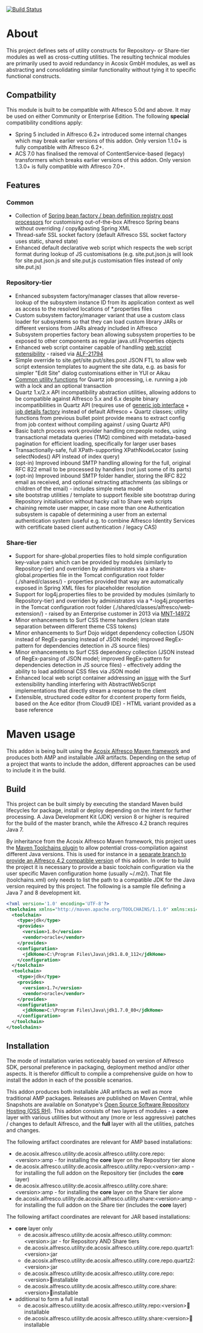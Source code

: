 [![Build Status](https://travis-ci.org/Acosix/alfresco-utility.svg?branch=master)](https://travis-ci.org/Acosix/alfresco-utility)

# About
This project defines sets of utility constructs for Repository- or Share-tier modules as well as cross-cutting utilities. The resulting technical modules are primarily used to avoid redundancy in Acosix GmbH modules, as well as abstracting and consolidating similar functionality without tying it to specific functional constructs.

## Compatbility

This module is built to be compatible with Alfresco 5.0d and above. It may be used on either Community or Enterprise Edition. The following **special** compatibility conditions apply:

 - Spring 5 included in Alfresco 6.2+ introduced some internal changes which may break earlier versions of this addon. Only version 1.1.0+ is fully compatible with Alfresco 6.2+.
 - ACS 7.0 has finalised the removal of ContentService-based (legacy) transformers which breaks earlier versions of this addon. Only version 1.3.0+ is fully compatible with Aflresco 7.0+.

## Features

### Common
- Collection of [Spring bean factory / bean definition registry post processors](./docs/Common-Spring-Processors.md) for customising out-of-the-box Alfresco Spring beans without overriding / copy&pasting Spring XML
- Thread-safe SSL socket factory (default Alfresco SSL socket factory uses static, shared state)
- Enhanced default declarative web script which respects the web script format during lookup of JS customisations (e.g. site.put.json.js will look for site.put.json.js and site.put.js customisation files instead of only site.put.js) 

### Repository-tier
- Enhanced subsystem factory/manager classes that allow reverse-lookup of the subsystem instance ID from its application context as well as access to the resolved locations of *.properties files
- Custom subsystem factory/manager variant that use a custom class loader for subsystems so that they can load custom library JARs or different versions from JARs already included in Alfresco 
- Subsystem properties factory bean allowing subsystem properties to be exposed to other components as regular java.util.Properties objects
- Enhanced web script container capable of handling [web script extensibility](https://www.alfresco.com/blogs/developer/2012/05/23/webscript-extensibility-on-the-alfresco-repository/) - raised via [ALF-21794](https://issues.alfresco.com/jira/browse/ALF-21794)
- Simple override to site.get/site.put/sites.post JSON FTL to allow web script extension templates to augment the site data, e.g. as basis for simpler "Edit Site" dialog customisations either in YUI or Aikau
- [Common utility functions](./core/repository/src/main/java/de/acosix/alfresco/utility/repo/job/JobUtilities.java) for Quartz job processing, i.e. running a job with a lock and an optional transaction
- Quartz 1.x/2.x API incompatibility abstraction utilities, allowing addons to be compatible against Alfresco 5.x and 6.x despite binary incompatibilities in Quartz API (requires use of [generic job interface](./core/repository/src/main/java/de/acosix/alfresco/utility/repo/job/GenericJob.java) + [job details factory](./core/repository/src/main/java/de/acosix/alfresco/utility/repo/job/GenericJobDetailsFactoryBean.java) instead of default Alfresco + Quartz classes; utility functions from previous bullet point provide means to extract config from job context without compiling against / using Quartz API)
- Basic batch process work provider handling cm:people nodes, using transactional metadata queries (TMQ) combined with metadata-based pagination for efficient loading, specifically for larger user bases
- Transactionally-safe, full XPath-supporting XPathNodeLocator (using selectNodes() API instead of index query)
- (opt-in) Improved inbound SMTP handling allowing for the full, original RFC 822 email to be processed by handlers (not just some of its parts)
- (opt-in) Improved inbound SMTP folder handler, storing the RFC 822 email as received, and optional extracting attachments (as siblings or children of the email) - includes simple meta model
- site bootstrap utilities / template to support flexible site bootstrap during Repository initialisation without hacky call to Share web scripts
- chaining remote user mapper, in case more than one Authentication subsystem is capable of determining a user from an external authentication system (useful e.g. to combine Alfresco Identity Services with certificate based client authentication / legacy CAS)

### Share-tier
- Support for share-global.properties files to hold simple configuration key-value pairs which can be provided by modules (similarly to Repository-tier) and overriden by administrators via a share-global.properties file in the Tomcat configuration root folder (./shared/classes/) - properties provided that way are automatically exposed in Spring XML files for placeholder resolution
- Support for log4j.properties files to be provided by modules (similarly to Repository-tier) and overriden by administrators via a *-log4j.properties in the Tomcat configuration root folder (./shared/classes/alfresco/web-extension/) - raised by an Enterprise customer in 2013 via [MNT-14972](https://issues.alfresco.com/jira/browse/MNT-14972)
- Minor enhancements to Surf CSS theme handlers (clean state separation between different theme CSS tokens)
- Minor enhancements to Surf Dojo widget dependency collection (JSON instead of RegEx-parsing instead of JSON model; improved RegEx-pattern for dependencies detection in JS source files)
- Minor enhancements to Surf CSS dependency collection (JSON instead of RegEx-parsing of JSON model; improved RegEx-pattern for dependencies detection in JS source files) - effectively adding the ability to load additional CSS files via JSON model
- Enhanced local web script container addressing an [issue](https://issues.alfresco.com/jira/browse/ALF-21949) with the Surf extensibility handling interfering with AbstractWebScript implementations that directly stream a response to the client
- Extensible, structured code editor for d:content property form fields, based on the Ace editor (from Cloud9 IDE) - HTML variant provided as a base reference

# Maven usage

This addon is being built using the [Acosix Alfresco Maven framework](https://github.com/Acosix/alfresco-maven) and produces both AMP and installable JAR artifacts. Depending on the setup of a project that wants to include the addon, different approaches can be used to include it in the build.

## Build

This project can be built simply by executing the standard Maven build lifecycles for package, install or deploy depending on the intent for further processing. A Java Development Kit (JDK) version 8 or higher is required for the build of the master branch, while the Alfresco 4.2 branch requires Java 7.

By inheritance from the Acosix Alfresco Maven framework, this project uses the [Maven Toolchains plugin](http://maven.apache.org/plugins/maven-toolchains-plugin/) to allow potential cross-compilation against different Java versions. This is used for instance in a [separate branch to provide an Alfresco 4.2 compatible version](https://github.com/Acosix/alfresco-utility/tree/alfresco-42) of this addon. In order to build the project it is necessary to provide a basic toolchain configuration via the user specific Maven configuration home (usually ~/.m2/). That file (toolchains.xml) only needs to list the path to a compatible JDK for the Java version required by this project. The following is a sample file defining a Java 7 and 8 development kit.

```xml
<?xml version='1.0' encoding='UTF-8'?>
<toolchains xmlns="http://maven.apache.org/TOOLCHAINS/1.1.0" xmlns:xsi="http://www.w3.org/2001/XMLSchema-instance" xsi:schemaLocation="http://maven.apache.org/TOOLCHAINS/1.1.0 http://maven.apache.org/xsd/toolchains-1.1.0.xsd">
  <toolchain>
    <type>jdk</type>
    <provides>
      <version>1.8</version>
      <vendor>oracle</vendor>
    </provides>
    <configuration>
      <jdkHome>C:\Program Files\Java\jdk1.8.0_112</jdkHome>
    </configuration>
  </toolchain>
  <toolchain>
    <type>jdk</type>
    <provides>
      <version>1.7</version>
      <vendor>oracle</vendor>
    </provides>
    <configuration>
      <jdkHome>C:\Program Files\Java\jdk1.7.0_80</jdkHome>
    </configuration>
  </toolchain>
</toolchains>
```

## Installation

The mode of installation varies noticeably based on version of Alfresco SDK, personal preference in packaging, deployment method and/or other aspects. It is therefor difficult to compile a comprehensive guide on how to install the addon in each of the possible scenarios.

This addon produces both installable JAR artifacts as well as more traditional AMP packages. Releases are published on Maven Central, while Snapshots are available on Sonatype's [Open Source Software Repository Hosting (OSS RH)](https://oss.sonatype.org). This addon consists of two layers of modules - a **core** layer with various utilities but without any (more or less aggressive) patches / changes to default Alfresco, and the **full** layer with all the utilities, patches and changes.

The following artifact coordinates are relevant for AMP based installations:

- de.acosix.alfresco.utility:de.acosix.alfresco.utility.core.repo:&lt;version&gt;:amp - for installing the **core** layer on the Repository tier alone
- de.acosix.alfresco.utility:de.acosix.alfresco.utility.repo:&lt;version&gt;:amp - for installing the full addon on the Repository tier (includes the **core** layer)
- de.acosix.alfresco.utility:de.acosix.alfresco.utility.core.share:&lt;version&gt;:amp - for installing the **core** layer on the Share tier alone
- de.acosix.alfresco.utility:de.acosix.alfresco.utility.share:&lt;version&gt;:amp - for installing the full addon on the Share tier (includes the **core** layer)

The following artifact coordinates are relevant for JAR based installations:

- **core** layer only
    - de.acosix.alfresco.utility:de.acosix.alfresco.utility.common:&lt;version&gt;:jar - for Repository AND Share tiers
    - de.acosix.alfresco.utility:de.acosix.alfresco.utility.core.repo.quartz1:&lt;version&gt;:jar
    - de.acosix.alfresco.utility:de.acosix.alfresco.utility.core.repo.quartz2:&lt;version&gt;:jar
    - de.acosix.alfresco.utility:de.acosix.alfresco.utility.core.repo:&lt;version&gt;:jar:installable
    - de.acosix.alfresco.utility:de.acosix.alfresco.utility.core.share:&lt;version&gt;:jar:installable
- additional to form a full install
    - de.acosix.alfresco.utility:de.acosix.alfresco.utility.repo:&lt;version&gt;:jar:installable
    - de.acosix.alfresco.utility:de.acosix.alfresco.utility.share:&lt;version&gt;:jar:installable

